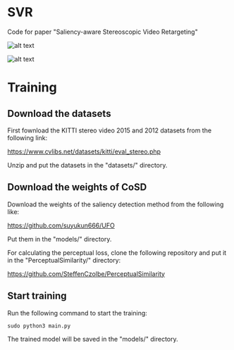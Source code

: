 # SVR

Code for paper "Saliency-aware Stereoscopic Video Retargeting"


![alt text](https://github.com/z65451/SVR/blob/main/model.jpg)

![alt text](https://github.com/z65451/SVR/blob/main/result.png)

# Training

## Download the datasets
First fownload the KITTI stereo video 2015 and 2012 datasets from the following link:

https://www.cvlibs.net/datasets/kitti/eval_stereo.php

Unzip and put the datasets in the "datasets/" directory.

## Download the weights of CoSD

Download the weights of the saliency detection method from the following like:

https://github.com/suyukun666/UFO

Put them in the "models/" directory.

For calculating the perceptual loss, clone the following repository and put it in the "PerceptualSimilarity/" directory:

https://github.com/SteffenCzolbe/PerceptualSimilarity

## Start training

Run the following command to start the training:

```
sudo python3 main.py
```

The trained model will be saved in the "models/" directory.


